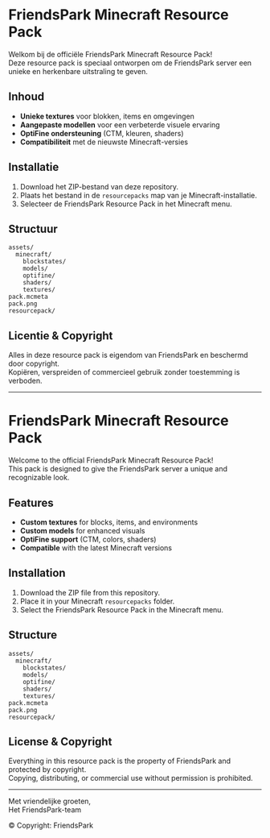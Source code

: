 # FriendsPark Minecraft Resource Pack

Welkom bij de officiële FriendsPark Minecraft Resource Pack!  
Deze resource pack is speciaal ontworpen om de FriendsPark server een unieke en herkenbare uitstraling te geven.

## Inhoud

- **Unieke textures** voor blokken, items en omgevingen
- **Aangepaste modellen** voor een verbeterde visuele ervaring
- **OptiFine ondersteuning** (CTM, kleuren, shaders)
- **Compatibiliteit** met de nieuwste Minecraft-versies

## Installatie

1. Download het ZIP-bestand van deze repository.
2. Plaats het bestand in de `resourcepacks` map van je Minecraft-installatie.
3. Selecteer de FriendsPark Resource Pack in het Minecraft menu.

## Structuur

```
assets/
  minecraft/
    blockstates/
    models/
    optifine/
    shaders/
    textures/
pack.mcmeta
pack.png
resourcepack/
```

## Licentie & Copyright

Alles in deze resource pack is eigendom van FriendsPark en beschermd door copyright.  
Kopiëren, verspreiden of commercieel gebruik zonder toestemming is verboden.

---

# FriendsPark Minecraft Resource Pack

Welcome to the official FriendsPark Minecraft Resource Pack!  
This pack is designed to give the FriendsPark server a unique and recognizable look.

## Features

- **Custom textures** for blocks, items, and environments
- **Custom models** for enhanced visuals
- **OptiFine support** (CTM, colors, shaders)
- **Compatible** with the latest Minecraft versions

## Installation

1. Download the ZIP file from this repository.
2. Place it in your Minecraft `resourcepacks` folder.
3. Select the FriendsPark Resource Pack in the Minecraft menu.

## Structure

```
assets/
  minecraft/
    blockstates/
    models/
    optifine/
    shaders/
    textures/
pack.mcmeta
pack.png
resourcepack/
```

## License & Copyright

Everything in this resource pack is the property of FriendsPark and protected by copyright.  
Copying, distributing, or commercial use without permission is prohibited.

---

Met vriendelijke groeten,  
Het FriendsPark-team

© Copyright: FriendsPark